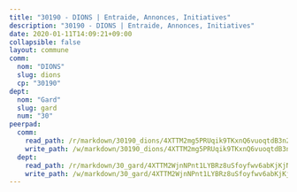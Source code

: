 ```yaml
---
title: "30190 - DIONS | Entraide, Annonces, Initiatives"
description: "30190 - DIONS | Entraide, Annonces, Initiatives"
date: 2020-01-11T14:09:21+09:00
collapsible: false
layout: commune
comm:
  nom: "DIONS"
  slug: dions
  cp: "30190"
dept:
  nom: "Gard"
  slug: gard
  num: "30"
peerpad:
  comm:
    read_path: /r/markdown/30190_dions/4XTTM2mg5PRUqik9TKxnQ6vuoqtdB3n21ZRDdPHGZroE1bumG
    write_path: /w/markdown/30190_dions/4XTTM2mg5PRUqik9TKxnQ6vuoqtdB3n21ZRDdPHGZroE1bumG-K3TgUnTtSAZmKYpUhuafzRNSF4y1GTJwijbPAdLRTiS5Fo5ne8FoMebAwezzaSyHywJrKVdeEWBrTJTqPgwScw2Umdt5KsmsrjvK7sMrj43UcmmxDWedUKh1ZRkRyEcnDM4tGa4E
  dept:
    read_path: /r/markdown/30_gard/4XTTM2WjnNPnt1LYBRz8uSfoyfwv6abKjKjNdBGxuvymmgvkj
    write_path: /w/markdown/30_gard/4XTTM2WjnNPnt1LYBRz8uSfoyfwv6abKjKjNdBGxuvymmgvkj-K3TgUpCvFefN2LRJ7huXqVovWWqmjJgEMWkVs9s4fhfrGjyZZK9z4gxyddycCKs6S9BWFUcJqqZYCKuxj79SWNiGiob7Xchr25rMmkVQhAFrAwBxAqY3T99GTsQfKxLrXrnx3pGK
---
```


